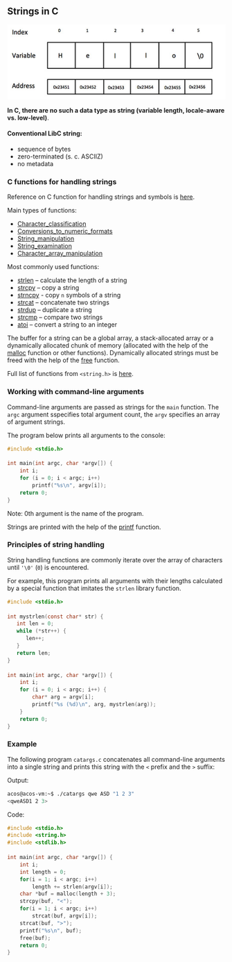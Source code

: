 Strings in C
---

![String](string_representation.jpg)

__In C, there are no such a data type as string (variable length, locale-aware vs. low-level)__.

#### Conventional LibC string:

* sequence of bytes
* zero-terminated (s. c. ASCIIZ)
* no metadata

### C functions for handling strings

Reference on C function for handling strings and symbols is [here](https://en.cppreference.com/w/c/string/byte).

Main types of functions:

* [Character_classification](https://en.cppreference.com/w/c/string/byte#Character_classification)
* [Conversions_to_numeric_formats](https://en.cppreference.com/w/c/string/byte#Conversions_to_numeric_formats)
* [String_manipulation](https://en.cppreference.com/w/c/string/byte#String_manipulation)
* [String_examination](https://en.cppreference.com/w/c/string/byte#String_examination)
* [Character_array_manipulation](https://en.cppreference.com/w/c/string/byte#Character_array_manipulation)

Most commonly used functions:

* [strlen](https://man7.org/linux/man-pages/man3/strlen.3.html) – calculate the length of a string
* [strcpy](https://man7.org/linux/man-pages/man3/strcpy.3.html) – copy a string
* [strncpy](https://man7.org/linux/man-pages/man3/strncpy.3p.html) - copy `n` symbols of a string
* [strcat](https://man7.org/linux/man-pages/man3/strcat.3.html) – concatenate two strings
* [strdup](https://man7.org/linux/man-pages/man3/strdup.3.html) – duplicate a string
* [strcmp](https://man7.org/linux/man-pages/man3/strcmp.3.html) – compare two strings
* [atoi](https://man7.org/linux/man-pages/man3/atoi.3.html) – convert a string to an integer

The buffer for a string can be a global array, a stack-allocated array or a dynamically
allocated chunk of memory (allocated with the help of
the [malloc](https://man7.org/linux/man-pages/man3/malloc.3.html) function or other functions).
Dynamically allocated strings must be freed with the help
of the [free](https://man7.org/linux/man-pages/man3/free.3p.html) function.

Full list of functions from `<string.h>` is [here](https://man7.org/linux/man-pages/man0/string.h.0p.html).

### Working with command-line arguments

Command-line arguments are passed as strings for the `main` function.
The `argc` argument sspecifies total argument count, the `argv` specifies an array of argument strings.

The program below prints all arguments to the console:
```c
#include <stdio.h>

int main(int argc, char *argv[]) {
    int i;
    for (i = 0; i < argc; i++)
        printf("%s\n", argv[i]);
    return 0;
}
```
Note: 0th argument is the name of the program.

Strings are printed with the help of the [printf](https://man7.org/linux/man-pages/man3/printf.3.html) function.

### Principles of string handling

String handling functions are commonly iterate over the array of characters until `'\0'` (`0`) is encountered.

For example, this program prints all arguments with their lengths calculated by a special function that
imitates the `strlen` library function.

```c
#include <stdio.h>

int mystrlen(const char* str) {
   int len = 0;
   while (*str++) {
      len++;
   }
   return len;
}

int main(int argc, char *argv[]) {
    int i;
    for (i = 0; i < argc; i++) {
        char* arg = argv[i];
        printf("%s (%d)\n", arg, mystrlen(arg));
    }
    return 0;
}
```

### Example

The following program `catargs.c` concatenates all command-line arguments into a single string
and prints this string with the `<` prefix and the `>` suffix:

Output:
```bash
acos@acos-vm:~$ ./catargs qwe ASD "1 2 3"
<qweASD1 2 3>
```

Code:
```c
#include <stdio.h>
#include <string.h>
#include <stdlib.h>

int main(int argc, char *argv[]) {
    int i;
    int length = 0;
    for(i = 1; i < argc; i++)
        length += strlen(argv[i]);
    char *buf = malloc(length + 3);
    strcpy(buf, "<");
    for(i = 1; i < argc; i++)
        strcat(buf, argv[i]);
    strcat(buf, ">");
    printf("%s\n", buf);
    free(buf);
    return 0;
}
```
